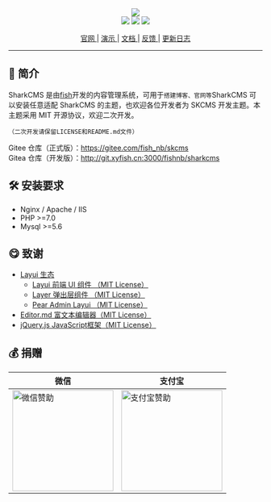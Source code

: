<div align="center">
<a href="https://sharkcms.cn">
<img src="http://43.155.98.95:3000/fishnb/sharkcms/raw/branch/master/sk-include/static/img/logo.svg" />
</a>
<br>

<img src="https://img.shields.io/badge/PHP-%3E%3D7.0-orange"/>
<img src="https://img.shields.io/badge/license-MIT-green"/>
<img src="https://img.shields.io/badge/Mysql-%3E%3D5.6-blue"/>

[ 官网 ](https://sharkcms.cn") |
[ 演示 ](https://demo.sharkcms.cn/)|
[ 文档 ](https://doc.sharkcms.cn/) |
[ 反馈 ](https://www.yuque.com/forms/share/22763685-8937-4beb-9683-ad0442f37b2f) |
[更新日志](https://www.yuque.com/fishnb/sn8ugg/zkdnnh)

</div>
<hr>

## 🎉 简介

SharkCMS 是由<a href="https://www.xyfish.cn/">fish</a>开发的内容管理系统，可用于<code>搭建博客、官网等</code>SharkCMS
可以安装任意适配 SharkCMS 的主题，也欢迎各位开发者为 SKCMS 开发主题。本主题采用 MIT 开源协议，欢迎二次开发。

`（二次开发请保留LICENSE和README.md文件）`

Gitee 仓库（正式版）：https://gitee.com/fish_nb/skcms<br>
Gitea 仓库（开发版）：http://git.xyfish.cn:3000/fishnb/sharkcms

## 🛠 安装要求

- Nginx / Apache / IIS
- PHP >=7.0
- Mysql >=5.6

## 😋 致谢

- [Layui 生态](https://layui.gitee.io/)
  - [Layui 前端 UI 组件 （MIT License）](https://gitee.com/layui/layui)
  - [Layer 弹出层组件 （MIT License）](https://gitee.com/layui/layer)
  - [Pear Admin Layui （MIT License）](https://gitee.com/pear-admin/Pear-Admin-Layui)
- [Editor.md 富文本编辑器（MIT License）](https://github.com/pandao/editor.md)
- [jQuery.js JavaScript框架（MIT License）](https://jquery.com/)

## 💰 <a id="zanzhu">捐赠</a>

<table class="layui-table">
  <colgroup>
    <col width="200">
    <col width="200">
    <col>
  </colgroup>
  <thead>
    <tr align="center">
      <th>微信</th>
      <th>支付宝</th>
    </tr> 
  </thead>
  <tbody>
    <tr>
      <td>
      <img height="200px" width="200px" src="http://43.155.98.95:3000/fishnb/sharkcms/raw/branch/master/sk-include/static/img/wxpay.png" alt="微信赞助"/>
      </td>
      <td>
      <img height="200px" width="200px" src="http://43.155.98.95:3000/fishnb/sharkcms/raw/branch/master/sk-include/static/img/alipay.png" alt="支付宝赞助"/>
      </td>
    </tr>
  </tbody>
</table>
